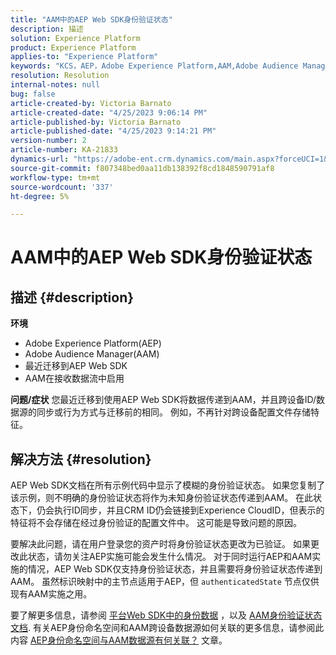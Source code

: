 ```yaml
---
title: "AAM中的AEP Web SDK身份验证状态"
description: 描述
solution: Experience Platform
product: Experience Platform
applies-to: "Experience Platform"
keywords: "KCS，AEP，Adobe Experience Platform,AAM,Adobe Audience Manager，身份验证状态，身份映射，Web SDK，疑难解答"
resolution: Resolution
internal-notes: null
bug: false
article-created-by: Victoria Barnato
article-created-date: "4/25/2023 9:06:14 PM"
article-published-by: Victoria Barnato
article-published-date: "4/25/2023 9:14:21 PM"
version-number: 2
article-number: KA-21833
dynamics-url: "https://adobe-ent.crm.dynamics.com/main.aspx?forceUCI=1&pagetype=entityrecord&etn=knowledgearticle&id=9f2c9901-ade3-ed11-a7c7-6045bd0063aa"
source-git-commit: f807348bed0aa11db138392f8cd1848590791af8
workflow-type: tm+mt
source-wordcount: '337'
ht-degree: 5%

---
```


# AAM中的AEP Web SDK身份验证状态

## 描述 {#description}

<b>环境</b>
- Adobe Experience Platform(AEP)
- Adobe Audience Manager(AAM)
- 最近迁移到AEP Web SDK
- AAM在接收数据流中启用

<b>问题/症状</b>
您最近迁移到使用AEP Web SDK将数据传递到AAM，并且跨设备ID/数据源的同步或行为方式与迁移前的相同。 例如，不再针对跨设备配置文件存储特征。


## 解决方法 {#resolution}


AEP Web SDK文档在所有示例代码中显示了模糊的身份验证状态。 如果您复制了该示例，则不明确的身份验证状态将作为未知身份验证状态传递到AAM。 在此状态下，仍会执行ID同步，并且CRM ID仍会链接到Experience CloudID，但表示的特征将不会存储在经过身份验证的配置文件中。 这可能是导致问题的原因。

要解决此问题，请在用户登录您的资产时将身份验证状态更改为已验证。 如果更改此状态，请勿关注AEP实施可能会发生什么情况。 对于同时运行AEP和AAM实施的情况，AEP Web SDK仅支持身份验证状态，并且需要将身份验证状态传递到AAM。 虽然标识映射中的主节点适用于AEP，但 `authenticatedState` 节点仅供现有AAM实施之用。

要了解更多信息，请参阅 [平台Web SDK中的身份数据](https://experienceleague.adobe.com/docs/experience-platform/edge/identity/overview.html) ，以及 [AAM身份验证状态文档](https://experienceleague.adobe.com/docs/id-service/using/reference/authenticated-state.html?lang=zh-Hans). 有关AEP身份命名空间和AAM跨设备数据源如何关联的更多信息，请参阅此内容 [AEP身份命名空间与AAM数据源有何关联？](https://experienceleague.adobe.com/docs/experience-cloud-kcs/kbarticles/KA-21305.html) 文章。


